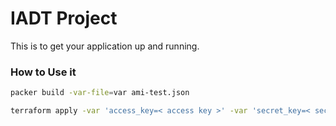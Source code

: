 # IADT Project #

This is to get your application up and running.

### How to Use it ###

``` bash
packer build -var-file=var ami-test.json
```

```bash
terraform apply -var 'access_key=< access key >' -var 'secret_key=< secret_key >' -var 'db_master_password=< password >'

```
